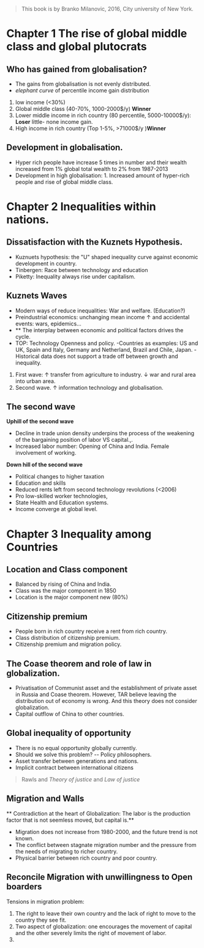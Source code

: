 > This book is by Branko Milanovic, 2016,  City university of New York.
>

# Chapter 1 The rise of global middle class and global plutocrats

## Who has gained from globalisation?
- The gains from globalisation is not evenly distributed.
- *elephant curve* of percentile income gain distribution 
1. low income (<30%)
2. Global middle class (40-70%, 1000-2000$/y) **Winner** 
3. Lower middle income in rich country (80 percentile, 5000-10000$/y): **Loser** little- none income gain.
4. High income in rich country (Top 1-5%, >71000$/y )**Winner**

## Development in globalisation.
- Hyper rich people have increase 5 times in number and their wealth increased from 1% global total wealth to 2% from 1987-2013
- Development in high globalisation: 1. Increased amount of hyper-rich people and rise of global middle class.

# Chapter 2 Inequalities within nations.
## Dissatisfaction with the Kuznets Hypothesis.
- Kuznuets hypothesis: the "U" shaped inequality curve against economic development in country.
- Tinbergen: Race between technology and education
- Piketty: Inequality always rise under capitalism.

## Kuznets Waves
- Modern ways of reduce inequalities: War and welfare. (Education?)
- Preindustrial economics: unchanging mean income &uarr; and accidental events: wars, epidemics...
- ** The interplay between economic and political factors drives the cycle.
- TOP: Technology Openness and policy.
-Countries as examples: US and UK, Spain and Italy, Germany and Netherland, Brazil and Chile, Japan.
-Historical data does not support a trade off between growth and inequality.
1. First wave: &uarr; transfer from agriculture to industry. &darr; war and rural area into urban area.
2. Second wave. &uarr; information technology and globalisation.

## The second wave
**Uphill of the second wave**
- Decline in trade union density underpins the process of the weakening of the bargaining position of labor VS capital.,.
- Increased labor number: Opening of China and India. Female involvement of working.

**Down hill of the second wave**
- Political changes to higher taxation
- Education and skills
- Reduced rents left from second technology revolutions (<2006)
- Pro low-skilled worker technologies,
- State Health and Education systems.
- Income converge at global level.

# Chapter 3 Inequality among Countries
## Location and Class component
- Balanced by rising of China and India.
- Class was the major component in 1850
- Location is the major component new (80%)

## Citizenship premium
- People born in rich country receive a rent from rich country.
- Class distribution of citizenship premium.
- Citizenship premium and migration policy.

## The Coase theorem and role of law in globalization.
- Privatisation of Communist asset  and the establishment of private asset in Russia and Coase theorem. However, TAR believe leaving the distribution out of economy is wrong. And this theory does not consider globalization.
- Capital outflow of China to other countries.

## Global inequality of opportunity
- There is no equal opportunity globally currently.
- Should we solve this problem? -- Policy philosophers.
- Asset transfer between generations and nations.
- Implicit contract between international citizens
> Rawls and *Theory of justice* and *Law of justice*

## Migration and Walls
** Contradiction at the heart of Globalization: The labor is the production factor that is not seemless moved, but capital is.**
- Migration does not increase from 1980-2000, and the future trend is not known.
- The conflict between stagnate migration number and the pressure from the needs of migrating to richer country.
- Physical barrier between rich country and poor country.

##  Reconcile Migration with unwillingness to Open boarders
Tensions in migration problem:
1. The right to leave their own country and the lack of right to move to the country they see fit.
2. Two aspect of globalization: one encourages the movement of capital and the other severely limits the right of movement of labor.
3. 
<!--stackedit_data:
eyJoaXN0b3J5IjpbLTg4NjEwNDgyMCwxNDEyMjU1NDc3LC05Mz
E1MzUxMDQsNzAyMTAxNjY0LDUyODE5NDYwNSw2ODAyODg0OTcs
LTMxOTU1NzI1NywxOTA5MDU3NDMsLTEzMTU5MzY0NTUsLTE0OT
cyNDY0ODIsNjQ2MDMwMzMwLDE1Mzg0MDY1ODgsMTQ0NTI1NjQ3
OSwxMzQwNDU4MTIsLTE2NDYzNTg1MjcsLTEyMzcwNzMwMCwtMj
E0NjEzMTk0Myw2NzYzNjU3NjIsLTExNDc4Mjk3NzcsLTcwNTc4
NjMxNF19
-->
